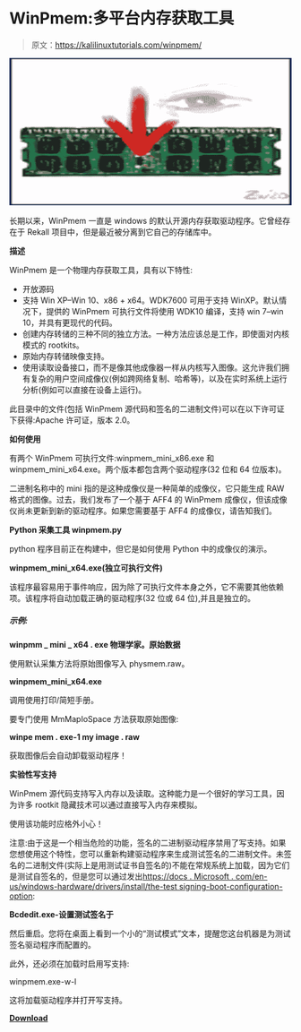 # WinPmem:多平台内存获取工具

> 原文：<https://kalilinuxtutorials.com/winpmem/>

[![WinPmem : The Multi-Platform Memory Acquisition Tool](img//1480deae0404f4725ba8230c20a6d967.png "WinPmem : The Multi-Platform Memory Acquisition Tool")](https://1.bp.blogspot.com/-qoRF1iHjkKw/YJoauk7XU2I/AAAAAAAAJDo/DkCkSwIBKHg5cdasWy5bt09V3Hj1Mjd5gCLcBGAsYHQ/s728/1%2B%25281%2529.png)

长期以来，WinPmem 一直是 windows 的默认开源内存获取驱动程序。它曾经存在于 Rekall 项目中，但是最近被分离到它自己的存储库中。

**描述**

WinPmem 是一个物理内存获取工具，具有以下特性:

*   开放源码
*   支持 Win XP–Win 10、x86 + x64。WDK7600 可用于支持 WinXP。默认情况下，提供的 WinPmem 可执行文件将使用 WDK10 编译，支持 win 7–win 10，并具有更现代的代码。
*   创建内存转储的三种不同的独立方法。一种方法应该总是工作，即使面对内核模式的 rootkits。
*   原始内存转储映像支持。
*   使用读取设备接口，而不是像其他成像器一样从内核写入图像。这允许我们拥有复杂的用户空间成像仪(例如跨网络复制、哈希等)，以及在实时系统上运行分析(例如可以直接在设备上运行)。

此目录中的文件(包括 WinPmem 源代码和签名的二进制文件)可以在以下许可证下获得:Apache 许可证，版本 2.0。

**如何使用**

有两个 WinPmem 可执行文件:winpmem_mini_x86.exe 和 winpmem_mini_x64.exe。两个版本都包含两个驱动程序(32 位和 64 位版本)。

二进制名称中的 mini 指的是这种成像仪是一种简单的成像仪，它只能生成 RAW 格式的图像。过去，我们发布了一个基于 AFF4 的 WinPmem 成像仪，但该成像仪尚未更新到新的驱动程序。如果您需要基于 AFF4 的成像仪，请告知我们。

**Python 采集工具 winpmem.py**

python 程序目前正在构建中，但它是如何使用 Python 中的成像仪的演示。

**winpmem_mini_x64.exe(独立可执行文件)**

该程序最容易用于事件响应，因为除了可执行文件本身之外，它不需要其他依赖项。该程序将自动加载正确的驱动程序(32 位或 64 位),并且是独立的。

##### 示例:

**winpmm _ mini _ x64 . exe 物理学家。原始数据**

使用默认采集方法将原始图像写入 physmem.raw。

**winpmem_mini_x64.exe**

调用使用打印/简短手册。

要专门使用 MmMapIoSpace 方法获取原始图像:

**winpe mem . exe-1 my image . raw**

获取图像后会自动卸载驱动程序！

**实验性写支持**

WinPmem 源代码支持写入内存以及读取。这种能力是一个很好的学习工具，因为许多 rootkit 隐藏技术可以通过直接写入内存来模拟。

使用该功能时应格外小心！

注意:由于这是一个相当危险的功能，签名的二进制驱动程序禁用了写支持。如果您想使用这个特性，您可以重新构建驱动程序来生成测试签名的二进制文件。未签名的二进制文件(实际上是用测试证书自签名的)不能在常规系统上加载，因为它们是测试自签名的，但是您可以通过发出[https://docs . Microsoft . com/en-us/windows-hardware/drivers/install/the-test signing-boot-configuration-option](https://docs.microsoft.com/en-us/windows-hardware/drivers/install/the-testsigning-boot-configuration-option):

**Bcdedit.exe-设置测试签名于**

然后重启。您将在桌面上看到一个小的“测试模式”文本，提醒您这台机器是为测试签名驱动程序而配置的。

此外，还必须在加载时启用写支持:

winpmem.exe-w-l

这将加载驱动程序并打开写支持。

[**Download**](https://github.com/Velocidex/WinPmem#description)